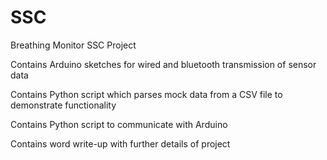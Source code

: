 # SSC
Breathing Monitor SSC Project

Contains Arduino sketches for wired and bluetooth transmission of sensor data

Contains Python script which parses mock data from a CSV file to demonstrate functionality

Contains Python script to communicate with Arduino

Contains word write-up with further details of project
